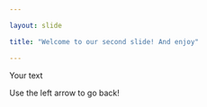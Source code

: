 ```yaml
---

layout: slide

title: "Welcome to our second slide! And enjoy"

---
```


Your text

Use the left arrow to go back!
